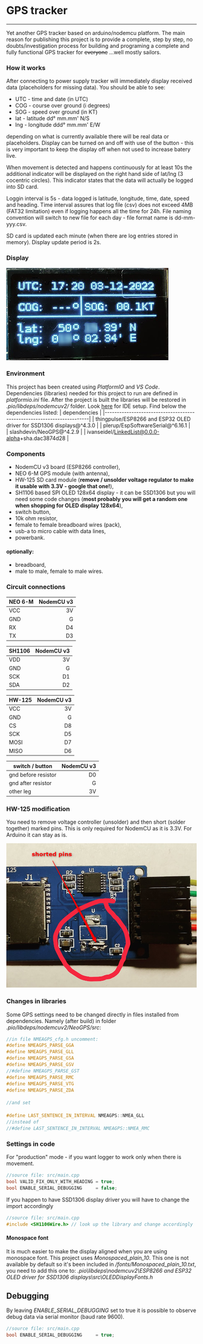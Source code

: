 # GPS tracker
---
Yet another GPS tracker based on arduino/nodemcu platform. The main reason for publishing this project is to provide a complete, step by step, no doubts/investigation process for building and programing a complete and fully functional GPS tracker for ~~everyone~~ ...well mostly sailors.

### How it works
After connecting to power supply tracker will immediately display received data (placeholders for missing data). You should be able to see:
* UTC - time and date (in UTC)
* COG - course over ground (i degrees)
* SOG - speed over ground (in KT)
* lat - latitude dd° mm.mm' N/S
* lng - longitude ddd° mm.mm' E/W

depending on what is currently available there will be real data or placeholders. Display can be turned on and off with use of the button - this is very important to keep the display off when not used to increase batery live.

When movement is detected and happens continuously for at least 10s the additional indicator will be displayed on the right hand side of lat/lng (3 cocentric circles). This indicator states that the data will actually be logged into SD card.

Loggin interval is 5s - data logged is latitude, longitude, time, date, speed and heading. Time interval assures that log file (csv) does not exceed 4MB (FAT32 limitation) even if logging happens all the time for 24h. File naming convention will switch to new file for each day - file format name is dd-mm-yyy.csv.

SD card is updated each minute (when there are log entries stored in memory). Display update period is 2s.

### Display
![no picture][display_picture]

[display_picture]: ./pictures/display_picture.png "Display overview"

### Environment
This project has been created using *PlatformIO* and *VS Code*. Dependencies (libraries) needed for this project to run are defined in *platformio.ini* file. After the project is built the libraries will be restored in *.pio/libdeps/nodemcuv2/* folder. Look [here](https://www.youtube.com/watch?v=dany7ae_0ks) for IDE setup. Find below the dependencies listed:
| dependencies                                                          |
|-----------------------------------------------------------------------|
| thingpulse/ESP8266 and ESP32 OLED driver for SSD1306 displays@^4.3.0  |
| plerup/EspSoftwareSerial@^6.16.1                                      |  
| slashdevin/NeoGPS@^4.2.9                                              |
| ivanseidel/LinkedList@0.0.0-alpha+sha.dac3874d28                      |

### Components
* NodemCU v3 board (ESP8266 controller),
* NEO 6-M GPS module (with antenna),
* HW-125 SD card module (**remove / unsolder voltage regulator to make it usable with 3.3V - google that one!**),
* SH1106 based SPI OLED 128x64 display - it can be SSD1306 but you will need some code changes (**most probably you will get a random one when shopping for OLED display 128x64**),
* switch button,
* 10k ohm resistor, 
* female to female breadboard wires (pack),
* usb-a to micro cable with data lines,
* powerbank.

#### optionally:
* breadboard,
* male to male, female to male wires.

### Circuit connections

| NEO 6-M | NodemCU v3 |
|---------|-----------:|
| VCC     | 3V         |  
| GND     | G          |
| RX      | D4         |
| TX      | D3         |

| SH1106  | NodemCU v3 |
|---------|-----------:|
| VDD     | 3V         |  
| GND     | G          |
| SCK     | D1         |
| SDA     | D2         |

| HW-125  | NodemCU v3 |
|---------|-----------:|
| VCC     | 3V         |  
| GND     | G          |
| CS      | D8         |
| SCK     | D5         |
| MOSI    | D7         |
| MISO    | D6         |

| switch / button     | NodemCU v3 |
|---------------------|-----------:|
| gnd before resistor | D0         |
| gnd after resistor  | G          |
| other leg           | 3V         |

### HW-125 modification
You need to remove voltage controller (unsolder) and then short (solder together) marked pins. This is only required for NodemCU as it is 3.3V. For Arduino it can stay as is.

![no picture][sd_picture]

[sd_picture]: ./pictures/hw_125_picture.png "SD module picture"

### Changes in libraries
Some GPS settings need to be changed directly in files installed from dependencies. Namely (after build) in folder *.pio/libdeps/nodemcuv2/NeoGPS/src*:

```c++
//in file NMEAGPS_cfg.h uncomment:
#define NMEAGPS_PARSE_GGA
#define NMEAGPS_PARSE_GLL
#define NMEAGPS_PARSE_GSA
#define NMEAGPS_PARSE_GSV
//#define NMEAGPS_PARSE_GST
#define NMEAGPS_PARSE_RMC
#define NMEAGPS_PARSE_VTG
#define NMEAGPS_PARSE_ZDA

//and set

#define LAST_SENTENCE_IN_INTERVAL NMEAGPS::NMEA_GLL
//instead of
//#define LAST_SENTENCE_IN_INTERVAL NMEAGPS::NMEA_RMC
```

### Settings in code
For "production" mode - if you want logger to work only when there is movement.

```c++
//source file: src/main.cpp
bool VALID_FIX_ONLY_WITH_HEADING = true;
bool ENABLE_SERIAL_DEBUGGING     = false;
```

If you happen to have SSD1306 display driver you will have to change the import accordingly

```c++
//source file: src/main.cpp
#include <SH1106Wire.h> // look up the library and change accordingly
```
#### Monospace font
It is much easier to make the display aligned when you are using monospace font. This project uses *Monospaced_plain_10*. This one is not available by default so it's been included in */fonts/Monospaced_plain_10.txt*, you need to add this one to: *.pio\libdeps\nodemcuv2\ESP8266 and ESP32 OLED driver for SSD1306 displays\src\OLEDDisplayFonts.h*

## Debugging
By leaving *ENABLE_SERIAL_DEBUGGING* set to true it is possible to observe debug data via serial monitor (baud rate 9600).

```c++
//source file: src/main.cpp
bool ENABLE_SERIAL_DEBUGGING     = true;
```